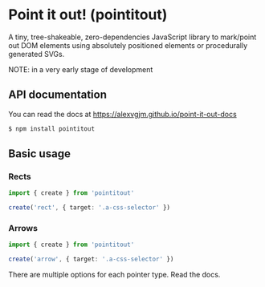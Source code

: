 # Point it out! (pointitout)

A tiny, tree-shakeable, zero-dependencies JavaScript library to mark/point out
DOM elements using absolutely positioned elements or procedurally generated SVGs.

NOTE: in a very early stage of development

## API documentation

You can read the docs at https://alexvgjm.github.io/point-it-out-docs

```sh
$ npm install pointitout
```

## Basic usage

### Rects

```ts
import { create } from 'pointitout'

create('rect', { target: '.a-css-selector' })
```

### Arrows

```ts
import { create } from 'pointitout'

create('arrow', { target: '.a-css-selector' })
```

There are multiple options for each pointer type. Read the docs.

